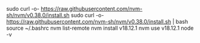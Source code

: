 sudo curl -o- https://raw.githubusercontent.com/nvm-sh/nvm/v0.38.0/install.sh
sudo curl -o- https://raw.githubusercontent.com/nvm-sh/nvm/v0.38.0/install.sh | bash
source ~/.bashrc
nvm list-remote
nvm install v18.12.1
nvm use v18.12.1
node -v
